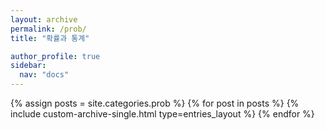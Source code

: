 ```yaml
---
layout: archive
permalink: /prob/
title: "확률과 통계"

author_profile: true
sidebar:
  nav: "docs"
---
```


{% assign posts = site.categories.prob %}
{% for post in posts %}
  {% include custom-archive-single.html type=entries_layout %}
{% endfor %}